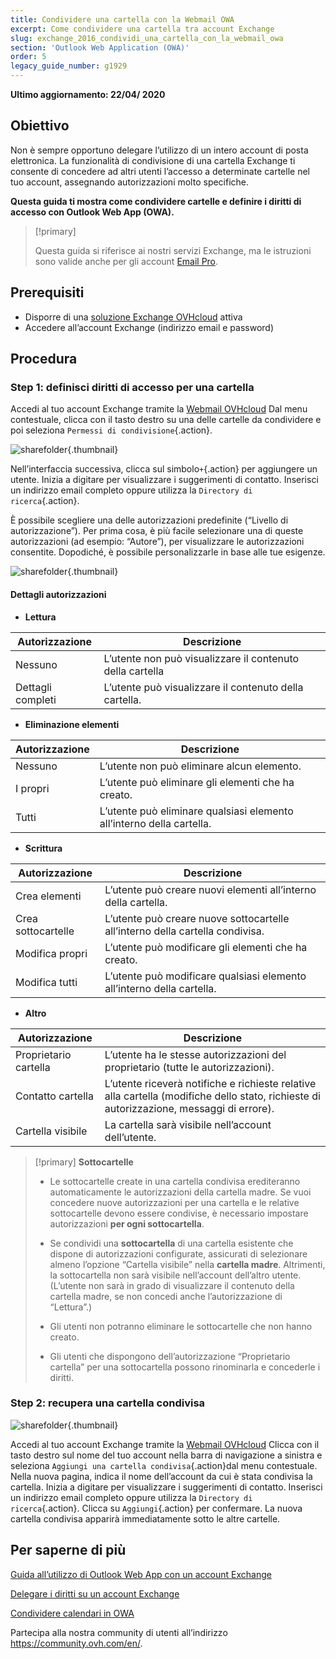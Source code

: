 ```yaml
---
title: Condividere una cartella con la Webmail OWA
excerpt: Come condividere una cartella tra account Exchange
slug: exchange_2016_condividi_una_cartella_con_la_webmail_owa
section: 'Outlook Web Application (OWA)'
order: 5
legacy_guide_number: g1929
---
```



**Ultimo aggiornamento: 22/04/ 2020**

## Obiettivo

Non è sempre opportuno delegare l’utilizzo di un intero account di posta elettronica. La funzionalità di condivisione di una cartella Exchange ti  consente di concedere ad altri utenti l’accesso a determinate cartelle nel tuo account, assegnando autorizzazioni molto specifiche.

**Questa guida ti mostra come condividere cartelle e definire i diritti di accesso con Outlook Web App (OWA).**

> [!primary]
>
> Questa guida si riferisce ai nostri servizi Exchange, ma le istruzioni sono valide anche per gli account [Email Pro](https://www.ovh.it/emails/email-pro).
>


## Prerequisiti

- Disporre di una [soluzione Exchange OVHcloud](https://www.ovh.it/emails/hosted-exchange) attiva
- Accedere all’account Exchange (indirizzo email e password)


## Procedura

### Step 1: definisci diritti di accesso per una cartella

Accedi al tuo account Exchange tramite la [Webmail OVHcloud](https://www.ovh.it/mail) Dal menu contestuale, clicca con il tasto destro su una delle cartelle da condividere e poi seleziona `Permessi di condivisione`{.action}.

![sharefolder](images/exchange-folder-step1.png){.thumbnail}

Nell’interfaccia successiva, clicca sul simbolo`+`{.action} per aggiungere un utente. Inizia a digitare per visualizzare i suggerimenti di contatto. Inserisci un indirizzo email completo oppure utilizza la `Directory di ricerca`{.action}.

È possibile scegliere una delle autorizzazioni predefinite (“Livello di autorizzazione”). Per prima cosa, è più facile selezionare una di queste autorizzazioni (ad esempio: “Autore”), per visualizzare le autorizzazioni consentite. Dopodiché, è possibile personalizzarle in base alle tue esigenze.

![sharefolder](images/exchange-folder-step2aag.gif){.thumbnail}

#### Dettagli autorizzazioni

- **Lettura**

|Autorizzazione|Descrizione|
|---|---|
|Nessuno|L’utente non può visualizzare il contenuto della cartella|
|Dettagli completi|L’utente può visualizzare il contenuto della cartella.|


- **Eliminazione elementi**

|Autorizzazione|Descrizione|
|---|---|
|Nessuno|L’utente non può eliminare alcun elemento.|
|I propri|L’utente può eliminare gli elementi che ha creato. |
|Tutti|L’utente può eliminare qualsiasi elemento all’interno della cartella.|


- **Scrittura**

|Autorizzazione|Descrizione|
|---|---|
|Crea elementi|L’utente può creare nuovi elementi all’interno della cartella.|
|Crea sottocartelle|L’utente può creare nuove sottocartelle all’interno della cartella condivisa.|
|Modifica propri|L’utente può modificare gli elementi che ha creato.|
|Modifica tutti|L’utente può modificare qualsiasi elemento all’interno della cartella.|


- **Altro**

|Autorizzazione|Descrizione|
|---|---|
|Proprietario cartella|L’utente ha le stesse autorizzazioni del proprietario (tutte le autorizzazioni).|
|Contatto cartella|L’utente riceverà notifiche e richieste relative alla cartella (modifiche dello stato, richieste di autorizzazione, messaggi di errore).|
|Cartella visibile|La cartella sarà visibile nell’account dell’utente.|

> [!primary]
>**Sottocartelle**
> 
> - Le sottocartelle create in una cartella condivisa erediteranno automaticamente le autorizzazioni della cartella madre. Se vuoi concedere nuove autorizzazioni per una cartella e le relative sottocartelle devono essere condivise, è necessario impostare autorizzazioni **per ogni sottocartella**.
> 
> - Se condividi una **sottocartella** di una cartella esistente che dispone di autorizzazioni configurate, assicurati di selezionare almeno l’opzione “Cartella visibile” nella **cartella madre**. Altrimenti, la sottocartella non sarà visibile nell’account dell’altro utente. (L’utente non sarà in grado di visualizzare il contenuto della cartella madre, se non concedi anche l’autorizzazione di “Lettura”.)
> 
> - Gli utenti non potranno eliminare le sottocartelle che non hanno creato.
> 
> - Gli utenti che dispongono dell’autorizzazione “Proprietario cartella” per una sottocartella possono rinominarla e concederle i diritti.

>


### Step 2: recupera una cartella condivisa

![sharefolder](images/exchange-folder-step3.png){.thumbnail}

Accedi al tuo account Exchange tramite la [Webmail OVHcloud](https://www.ovh.it/mail) Clicca con il tasto destro sul nome del tuo account nella barra di navigazione a sinistra e seleziona `Aggiungi una cartella condivisa`{.action}dal menu contestuale. Nella nuova pagina, indica il nome dell’account da cui è stata condivisa la cartella. Inizia a digitare per visualizzare i suggerimenti di contatto. Inserisci un indirizzo email completo oppure utilizza la `Directory di ricerca`{.action}. Clicca su `Aggiungi`{.action} per confermare. La nuova cartella condivisa apparirà immediatamente sotto le altre cartelle.


## Per saperne di più

[ Guida all’utilizzo di Outlook Web App con un account Exchange](../exchange_2016_guida_allutilizzo_di_outlook_web_app)

[Delegare i diritti su un account Exchange](../exchange_2013_assegna_i_diritti_full_access_a_un_account)

[Condividere calendari in OWA](../exchange_2016_condividi_un_calendario_con_la_webmail_owa)

Partecipa alla nostra community di utenti all’indirizzo <https://community.ovh.com/en/>.
